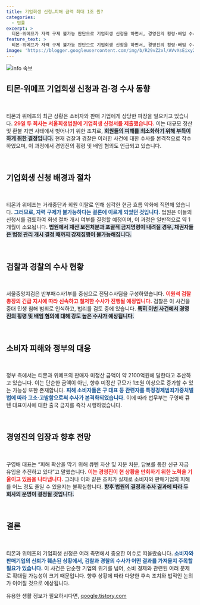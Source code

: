 ```yaml
---
title: 기업회생 신청…피해 금액 최대 1조 원?
categories:
  - 법률
excerpt: >
  티몬·위메프가 자력 구제 불가능 판단으로 기업회생 신청을 하면서, 경영진의 횡령·배임 수사가 본격 착수됐다. 정부는 미정산 금액이 최대 1조원에 달할 것으로 우려하고 있다. 소비자 피해 최소화는 가능할까?
feature_text: >
  티몬·위메프가 자력 구제 불가능 판단으로 기업회생 신청을 하면서, 경영진의 횡령·배임 수사가 본격 착수됐다. 정부는 미정산 금액이 최대 1조원에 달할 것으로 우려하고 있다. 소비자 피해 최소화는 가능할까?
image: 'https://blogger.googleusercontent.com/img/b/R29vZ2xl/AVvXsEixyZcFfHzMRdzZMjFBmAUKJYCLCGyLL1o632UiGVXcaFdKo_bkvkuCioo0uUKlGfBVcT3P84aROyZIXSBEx3Aw5nCQ3pTgDom1WDC4m8eifvWiAmWEEVb4x6G_l8C0QH225ldMjyaFvpxGEBGNO37VmDTDMHGhJPq73UglMfDca1-0aw/s1600/blogspot.png'
---
```


<p><img src="https://blogger.googleusercontent.com/img/b/R29vZ2xl/AVvXsEixyZcFfHzMRdzZMjFBmAUKJYCLCGyLL1o632UiGVXcaFdKo_bkvkuCioo0uUKlGfBVcT3P84aROyZIXSBEx3Aw5nCQ3pTgDom1WDC4m8eifvWiAmWEEVb4x6G_l8C0QH225ldMjyaFvpxGEBGNO37VmDTDMHGhJPq73UglMfDca1-0aw/s1600/blogspot.png" alt="info 속보" /></p>

<h2 data-ke-size="size26">티몬·위메프 기업회생 신청과 검·경 수사 동향</h2>

<p data-ke-size="size16">&nbsp;</p>

<p>티몬과 위메프의 최근 상황은 소비자와 판매 기업에게 상당한 파장을 일으키고 있습니다. <b><span style="color: #ee2323;">29일 두 회사는 서울회생법원에 기업회생 신청서를 제출했습니다.</span></b> 이는 대규모 정산 및 환불 지연 사태에서 벗어나기 위한 조치로, <b><span style="background-color: #21538527;">회원들의 피해를 최소화하기 위해 부득이하게 취한 결정입니다.</span></b> 현재 검찰과 경찰은 이러한 사건에 대한 수사를 본격적으로 착수하였으며, 이 과정에서 경영진의 횡령 및 배임 혐의도 언급되고 있습니다.</p>

<p data-ke-size="size16">&nbsp;</p>

<h2 data-ke-size="size26">기업회생 신청 배경과 절차</h2>

<p data-ke-size="size16">&nbsp;</p>

<p>티몬과 위메프는 거래중단과 회원 이탈로 인해 심각한 현금 흐름 악화에 직면해 있습니다. <b><span style="color: #1a5490;">그러므로, 자력 구제가 불가능하다는 결론에 이르게 되었던 것입니다.</span></b> 법원은 이들의 신청서를 검토하여 회생 절차 개시 여부를 결정할 예정이며, 이 과정은 일반적으로 약 1개월이 소요됩니다. <b><span style="background-color: #21538527;">법원에서 재산 보전처분과 포괄적 금지명령이 내려질 경우, 채권자들은 법정 관리 개시 결정 때까지 강제집행이 불가능해집니다.</span></b></p>

<p data-ke-size="size16">&nbsp;</p>

<h2 data-ke-size="size26">검찰과 경찰의 수사 현황</h2>

<p data-ke-size="size16">&nbsp;</p>

<p>서울중앙지검은 반부패수사1부를 중심으로 전담수사팀을 구성하였습니다. <b><span style="color: #ee2323;">이원석 검찰총장의 긴급 지시에 따라 신속하고 철저한 수사가 진행될 예정입니다.</span></b> 검찰은 이 사건을 중대 민생 침해 범죄로 인식하고, 법리를 검토 중에 있습니다. <b><span style="background-color: #21538527;">특히 이번 사건에서 경영진의 횡령 및 배임 혐의에 대해 강도 높은 수사가 예상됩니다.</span></b></p>

<p data-ke-size="size16">&nbsp;</p>

<h2 data-ke-size="size26">소비자 피해와 정부의 대응</h2>

<p data-ke-size="size16">&nbsp;</p>

<p>정부 측에서는 티몬과 위메프의 판매자 미정산 금액이 약 2100억원에 달한다고 추산하고 있습니다. 이는 단순한 금액이 아닌, 향후 미정산 규모가 1조원 이상으로 증가할 수 있는 가능성 또한 존재합니다. <b><span style="color: #1a5490;">피해 소비자들은 구 대표 등 관련자를 특정경제범죄가중처벌법에 따라 고소·고발함으로써 수사가 본격화되었습니다.</span></b> 이에 따라 법무부는 구영배 큐텐 대표이사에 대한 출국 금지를 즉각 시행하였습니다.</p>

<p data-ke-size="size16">&nbsp;</p>

<h2 data-ke-size="size26">경영진의 입장과 향후 전망</h2>

<p data-ke-size="size16">&nbsp;</p>

<p>구영배 대표는 “피해 확산을 막기 위해 큐텐 자산 및 지분 처분, 담보를 통한 신규 자금 유입을 추진하고 있다”고 말했습니다. <b><span style="color: #ee2323;">이는 경영진이 현 상황을 만회하기 위한 노력을 기울이고 있음을 나타냅니다.</span></b> 그러나 이와 같은 조치가 실제로 소비자와 판매기업의 피해를 어느 정도 줄일 수 있을지는 불확실합니다. <b><span style="background-color: #21538527;">향후 법원의 결정과 수사 결과에 따라 두 회사의 운명이 결정될 것입니다.</span></b></p>

<p data-ke-size="size16">&nbsp;</p>

<h2 data-ke-size="size26">결론</h2>

<p data-ke-size="size16">&nbsp;</p>

<p>티몬과 위메프의 기업회생 신청은 여러 측면에서 중요한 이슈로 떠올랐습니다. <b><span style="color: #1a5490;">소비자와 판매기업의 신뢰가 훼손된 상황에서, 검찰과 경찰의 수사가 어떤 결과를 가져올지 주목할 필요가 있습니다.</span></b> 이 사건은 단순한 기업의 위기를 넘어, 소비 경제와 관련된 여러 문제로 확대될 가능성이 크기 때문입니다. 향후 상황에 따라 다양한 후속 조치와 법적인 논의가 이어질 것으로 예상됩니다.</p>
유용한 생활 정보가 필요하시다면, <a href="https://qoogle.tistory.com" rel="dofollow">qoogle.tistory.com</a>


